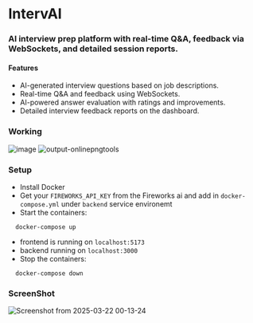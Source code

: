 # IntervAI

### AI interview prep platform with real-time Q&A, feedback via WebSockets, and detailed session reports.

#### Features
- AI-generated interview questions based on job descriptions.
- Real-time Q&A and feedback using WebSockets.
- AI-powered answer evaluation with ratings and improvements.
- Detailed interview feedback reports on the dashboard.

### Working
![image](https://github.com/user-attachments/assets/84054ff7-5d91-424d-8b10-7a94d0d84754)
![output-onlinepngtools](https://github.com/user-attachments/assets/2ef6c63a-7fa0-4f10-85b4-360428b608f0)


### Setup
- Install Docker
- Get your `FIREWORKS_API_KEY` from the Fireworks ai and add in `docker-compose.yml` under `backend` service environemt
- Start the containers:
```
  docker-compose up
  ```
- frontend is running on `localhost:5173`
- backend running on `localhost:3000`
- Stop the containers:
```
  docker-compose down
```

### ScreenShot
![Screenshot from 2025-03-22 00-13-24](https://github.com/user-attachments/assets/72a79b74-4b5a-4182-863c-7e4bf8bf7a98)
